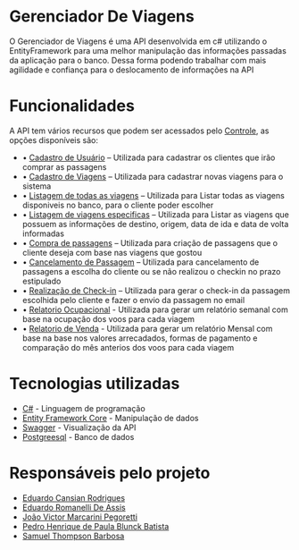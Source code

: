 # Gerenciador De Viagens

<p>O Gerenciador de Viagens é uma API desenvolvida em c# utilizando o EntityFramework para uma melhor manipulação das informações passadas da aplicação para o banco. Dessa forma podendo trabalhar com mais agilidade e confiança para o deslocamento de informações na API</p>

# Funcionalidades

  <p>A API tem vários recursos que podem ser acessados pelo <a href="https://github.com/joaovictorPegoretti/TolyID/blob/c5456eeebd167ee3712e606faee143b5b588fac2/Tatu/Menu.cs" target=”_blank”>Controle</a>, as opções disponíveis são: </p>

<ul>
    <li>•	<a href="https://github.com/joaovictorPegoretti/ApiGerenciadorDeViagens/blob/master/Controles/Controles.cs" target="_blank">Cadastro de Usuário</a> – Utilizada para cadastrar os clientes que irão comprar as passagens </li>
    <li>•	<a href="https://github.com/joaovictorPegoretti/ApiGerenciadorDeViagens/blob/master/Controles/Controles.cs" target=”_blank”>Cadastro de Viagens</a> – Utilizada para cadastrar novas viagens para o sistema</li>
    <li>•	<a href="https://github.com/joaovictorPegoretti/ApiGerenciadorDeViagens/blob/master/Controles/Controles.cs" target=”_blank”>Listagem de todas as viagens</a> – Utilizada para Listar todas as viagens disponiveis no banco, para o cliente poder escolher</li>
    <li>•	<a href="https://github.com/joaovictorPegoretti/ApiGerenciadorDeViagens/blob/master/Controles/Controles.cs" target=”_blank”>Listagem de viagens especificas</a> – Utilizada para Listar as viagens que possuem as informações de destino, origem, data de ida e data de volta informadas</li>
    <li>•	<a href="https://github.com/joaovictorPegoretti/ApiGerenciadorDeViagens/blob/master/Controles/Controles.cs" target=”_blank”>Compra de passagens</a> – Utilizada para criação de passagens que o cliente deseja com base nas viagens que gostou</li>
    <li>•	<a href="https://github.com/joaovictorPegoretti/ApiGerenciadorDeViagens/blob/master/Controles/Controles.cs" target=”_blank”>Cancelamento de Passagem</a> – Utilizada para cancelamento de passagens a escolha do cliente ou se não realizou o checkin no prazo estipulado</li>
   <li> •	<a href="https://github.com/joaovictorPegoretti/ApiGerenciadorDeViagens/blob/master/Controles/Controles.cs" target=”_blank”>Realização de Check-in</a> – Utilizada para gerar o check-in da passagem escolhida pelo cliente e fazer o envio da passagem no email</li>
  <li>  • <a href="https://github.com/joaovictorPegoretti/ApiGerenciadorDeViagens/blob/master/Controles/Controles.cs" target=”_blank”>Relatorio Ocupacional</a> - Utilizada para gerar um relatório semanal com base na ocupação dos voos para cada viagem</li>
   <li>  • <a href="https://github.com/joaovictorPegoretti/ApiGerenciadorDeViagens/blob/master/Controles/Controles.cs" target=”_blank”>Relatorio de Venda</a> - Utilizada para gerar um relatório Mensal com base na base nos valores arrecadados, formas de pagamento e comparação do mês anterios dos voos para cada viagem</li>
</ul>

# Tecnologias utilizadas

<ul>
  <li><a href="https://dotnet.microsoft.com/pt-br/languages/csharp" target=”_blank”>C#</a> - Linguagem de programação</li>
  <li><a href="https://learn.microsoft.com/pt-br/ef/core/" target=”_blank”>Entity Framework Core</a> - Manipulação de dados</li>
  <li><a href="https://swagger.io/" target=”_blank”>Swagger</a> - Visualização da API</li>
  <li><a href="https://www.postgresql.org/" target=”_blank”>Postgreesql</a> - Banco de dados </li>
</ul>

# Responsáveis pelo projeto
<ul>
  <li><a href="https://github.com/EduardoCansian" target=”_blank”>Eduardo Cansian Rodrigues</a></li>
  <li><a href="https://github.com/edurromanelli" target=”_blank”>Eduardo Romanelli De Assis</a></li>
  <li><a href="https://github.com/joaovictorPegoretti" target=”_blank”>João Victor Marcarini Pegoretti</a></li>
  <li><a href="https://github.com/70Blunck" target=”_blank”>Pedro Henrique de Paula Blunck Batista</a></li>
  <li><a href="https://github.com/samuel-tb" target=”_blank”>Samuel Thompson Barbosa</a></li>
</ul>
